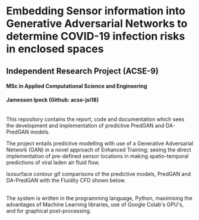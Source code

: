 Embedding Sensor information into Generative Adversarial Networks to determine COVID-19 infection risks in enclosed spaces
=======================

## Independent Research Project (ACSE-9) </br>
#### MSc in Applied Computational Science and Engineering 
#### Jamesson Ipock (Github: acse-jsi18)
</br>
This repository contains the report, code and documentation which sees the development and implementation of predictive PredGAN and DA-PredGAN models. 

The project entails predictive modelling with use of a Generative Adversarial Network (GAN) in a novel approach of Enhanced Training; seeing the direct implementation of pre-defined sensor locations in making spatio-temporal predictions of viral laden air fluid flow. 
</br> 

Isosurface contour gif comparisons of the predictive models, PredGAN and DA-PredGAN with the Fluidity CFD shown below. 

</br>
The system is written in the programming language, Python, maximising the advantages of Machine Learning libraries, use of Google Colab's GPU's, and for graphical post-processing.
